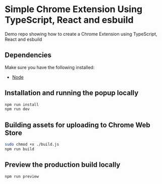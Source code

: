 # Simple Chrome Extension Using TypeScript, React and esbuild

Demo repo showing how to create a Chrome Extension using TypeScript, React and esbuild

## Dependencies

Make sure you have the following installed:

- [Node](https://nodejs.org/en/)

## Installation and running the popup locally

```sh
npm run install
npm run dev
```

## Building assets for uploading to Chrome Web Store

```sh
sudo chmod +x ./build.js
npm run build
```

## Preview the production build locally

```sh
npm run preview
```
